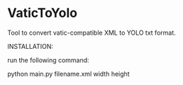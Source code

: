 # VaticToYolo
Tool to convert vatic-compatible XML to YOLO txt format.

INSTALLATION:

run the following command:

python main.py filename.xml width height
